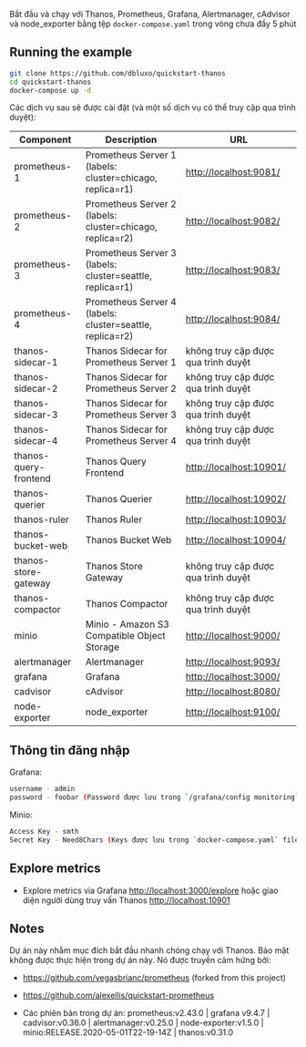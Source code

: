 Bắt đầu và chạy với Thanos, Prometheus, Grafana, Alertmanager, cAdvisor và node_exporter bằng tệp `docker-compose.yaml` trong vòng chưa đầy 5 phút
## Running the example

```bash
git clone https://github.com/dbluxo/quickstart-thanos
cd quickstart-thanos
docker-compose up -d
```

Các dịch vụ sau sẽ được cài đặt (và một số dịch vụ có thể truy cập qua trình duyệt):

| Component                     | Description                                                               | URL                           |
| -----------------------       | ------------------------------------------------------                    | ----------------------------- |
| prometheus-1                  | Prometheus Server 1 (labels: cluster=chicago, replica=r1)                 | <http://localhost:9081/>      |
| prometheus-2                  | Prometheus Server 2 (labels: cluster=chicago, replica=r2)                 | <http://localhost:9082/>      |
| prometheus-3                  | Prometheus Server 3 (labels: cluster=seattle, replica=r1)                 | <http://localhost:9083/>      |
| prometheus-4                  | Prometheus Server 4 (labels: cluster=seattle, replica=r2)                 | <http://localhost:9084/>      |
| thanos-sidecar-1              | Thanos Sidecar for Prometheus Server 1                                    | không truy cập được qua trình duyệt    |
| thanos-sidecar-2              | Thanos Sidecar for Prometheus Server 2                                    | không truy cập được qua trình duyệt    |
| thanos-sidecar-3              | Thanos Sidecar for Prometheus Server 3                                    | không truy cập được qua trình duyệt    |
| thanos-sidecar-4              | Thanos Sidecar for Prometheus Server 4                                    | không truy cập được qua trình duyệt    |
| thanos-query-frontend         | Thanos Query Frontend                                                     | <http://localhost:10901/>   		  |
| thanos-querier                | Thanos Querier                                                            | <http://localhost:10902/>     |
| thanos-ruler                  | Thanos Ruler                                                              | <http://localhost:10903/>     |
| thanos-bucket-web             | Thanos Bucket Web                                                         | <http://localhost:10904/>     |
| thanos-store-gateway          | Thanos Store Gateway                                                      | không truy cập được qua trình duyệt    |
| thanos-compactor              | Thanos Compactor                                                          | không truy cập được qua trình duyệt    |
| minio                         | Minio - Amazon S3 Compatible Object Storage                               | <http://localhost:9000/>      |
| alertmanager                  | Alertmanager                                                              | <http://localhost:9093/>      |
| grafana                       | Grafana                                                                   | <http://localhost:3000/>      |
| cadvisor                      | cAdvisor                                                                  | <http://localhost:8080/>      |
| node-exporter                 | node_exporter                                                             | <http://localhost:9100/>      |

## Thông tin đăng nhập

Grafana:

```bash
username - admin
password - foobar (Password được lưu trong `/grafana/config monitoring` file env  )
```
  
Minio:

```bash
Access Key - smth
Secret Key - Need8Chars (Keys được lưu trong `docker-compose.yaml` file)
```

## Explore metrics

* Explore metrics via Grafana <http://localhost:3000/explore> hoặc giao diện người dùng truy vấn Thanos <http://localhost:10901>

## Notes

Dự án này nhằm mục đích bắt đầu nhanh chóng chạy với Thanos. Bảo mật không được thực hiện trong dự án này. Nó được truyền cảm hứng bởi:
- <https://github.com/vegasbrianc/prometheus> (forked from this project)
- <https://github.com/alexellis/quickstart-prometheus>

- Các phiên bản trong dự án: prometheus:v2.43.0 | grafana v9.4.7 | cadvisor:v0.36.0 |  alertmanager:v0.25.0 |  node-exporter:v1.5.0 | minio:RELEASE.2020-05-01T22-19-14Z | thanos:v0.31.0




